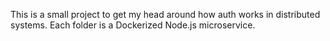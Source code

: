 This is a small project to get my head around how auth works in distributed systems. Each folder is a Dockerized Node.js microservice. 
